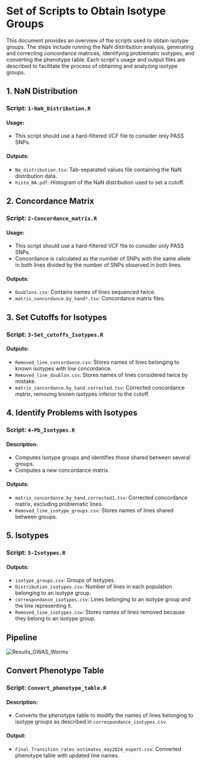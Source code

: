 # Set of Scripts to Obtain Isotype Groups

This document provides an overview of the scripts used to obtain isotype groups. The steps include running the NaN distribution analysis, generating and correcting concordance matrices, identifying problematic isotypes, and converting the phenotype table. Each script's usage and output files are described to facilitate the process of obtaining and analyzing isotype groups.

## 1. NaN Distribution

### Script: `1-NaN_Distribution.R`

#### Usage:
- This script should use a hard-filtered VCF file to consider only PASS SNPs.

#### Outputs:
- `Na_distribution.tsv`: Tab-separated values file containing the NaN distribution data.
- `histo_NA.pdf`: Histogram of the NaN distribution used to set a cutoff.

## 2. Concordance Matrix

### Script: `2-Concordance_matrix.R`

#### Usage:
- This script should use a hard-filtered VCF file to consider only PASS SNPs.
- Concordance is calculated as the number of SNPs with the same allele in both lines divided by the number of SNPs observed in both lines.

#### Outputs:
- `Doublons.csv`: Contains names of lines sequenced twice.
- `matrix_concordance.by_hand*.tsv`: Concordance matrix files.

## 3. Set Cutoffs for Isotypes

### Script: `3-Set_cutoffs_Isotypes.R`

#### Outputs:
- `Removed_line_concordance.csv`: Stores names of lines belonging to known isotypes with low concordance.
- `Removed_line_doublon.csv`: Stores names of lines considered twice by mistake.
- `matrix_concordance.by_hand.corrected.tsv`: Corrected concordance matrix, removing known isotypes inferior to the cutoff.

## 4. Identify Problems with Isotypes

### Script: `4-Pb_Isotypes.R`

#### Description:
- Computes isotype groups and identifies those shared between several groups.
- Computes a new concordance matrix.

#### Outputs:
- `matrix_concordance.by_hand.corrected1.tsv`: Corrected concordance matrix, excluding problematic lines.
- `Removed_line_isotype_groups.csv`: Stores names of lines shared between groups.

## 5. Isotypes

### Script: `5-Isotypes.R`

#### Outputs:
- `isotype_groups.csv`: Groups of isotypes.
- `Distribution_isotypes.csv`: Number of lines in each population belonging to an isotype group.
- `correspondance_isotypes.csv`: Lines belonging to an isotype group and the line representing it.
- `Removed_line_isotypes.csv`: Stores names of lines removed because they belong to an isotype group.


## Pipeline
![Results_GWAS_Worms](https://github.com/ExpEvolWormLab/Alix_internship/assets/83120878/552e0b51-3e97-4cc9-8eca-cddc3b6eb451)

## Convert Phenotype Table

### Script: `Convert_phenotype_table.R`

#### Description:
- Converts the phenotype table to modify the names of lines belonging to isotype groups as described in `correspondance_isotypes.csv`.

#### Output:
- `Final_Transition_rates_estimates_may2024_export.csv`: Converted phenotype table with updated line names.


